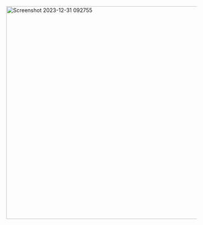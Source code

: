 <img width="563" alt="Screenshot 2023-12-31 092755" src="https://github.com/BaisonBeast/E-CommerceApplication-frontend/assets/80734827/a5dbcef1-cec8-4082-bd55-d36ea3acf774">
